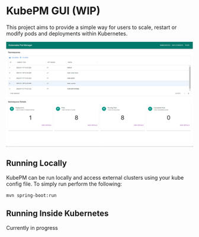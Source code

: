 # KubePM GUI (WIP)

This project aims to provide a simple way for users to scale, restart or modify pods and deployments within Kubernetes.

![Initial Home View](./assets/initial_view.png)

## Running Locally 

KubePM can be run locally and access external clusters using your kube config file. To simply run perform the following: 

```
mvn spring-boot:run
```

## Running Inside Kubernetes 

Currently in progress 





